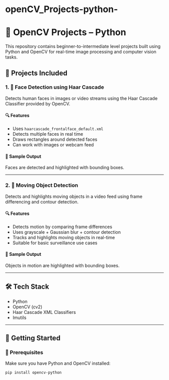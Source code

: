 # openCV_Projects-python-
# 🧠 OpenCV Projects – Python

This repository contains beginner-to-intermediate level projects built using Python and OpenCV for real-time image processing and computer vision tasks.

## 📁 Projects Included

### 1. 👤 Face Detection using Haar Cascade

Detects human faces in images or video streams using the Haar Cascade Classifier provided by OpenCV.

#### 🔍 Features
- Uses `haarcascade_frontalface_default.xml`
- Detects multiple faces in real time
- Draws rectangles around detected faces
- Can work with images or webcam feed

#### 📸 Sample Output
Faces are detected and highlighted with bounding boxes.

---

### 2. 🚶 Moving Object Detection

Detects and highlights moving objects in a video feed using frame differencing and contour detection.

#### 🔍 Features
- Detects motion by comparing frame differences
- Uses grayscale + Gaussian blur + contour detection
- Tracks and highlights moving objects in real-time
- Suitable for basic surveillance use cases

#### 📸 Sample Output
Objects in motion are highlighted with bounding boxes.

---

## 🛠️ Tech Stack

- Python
- OpenCV (cv2)
- Haar Cascade XML Classifiers
- Imutils

---

## 🚀 Getting Started

### 🔧 Prerequisites

Make sure you have Python and OpenCV installed:

```bash
pip install opencv-python

